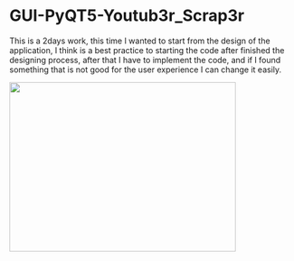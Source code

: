 # GUI-PyQT5-Youtub3r_Scrap3r

This is a 2days work, this time I wanted to start from the design of the application, I think is a best practice to starting the code after finished the designing process, after that I have to implement the code, and if I found something that is not good for the user experience I can change it easily.


<img src="https://user-images.githubusercontent.com/97179746/160294267-572cddf3-1508-436e-a112-1d28cf686bdf.png" width="400" height="300" />
